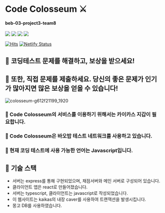 # Code Colosseum ⚔︎
#### beb-03-project3-team8

<div>
  <img src="https://img.shields.io/badge/JAVASCRIPT-e17055?style=flat-square&logo=JAVASCRIPT&logoColor=white"/>
  <img src="https://img.shields.io/badge/TYPESCRIPT-0984e3?style=flat-square&logo=TYPESCRIPT&logoColor=white"/>
  <img src="https://img.shields.io/badge/NODE.JS-00b894?style=flat-square&logo=NODE.JS&logoColor=white"/>
  <img src="https://img.shields.io/badge/REACT-1572B6?style=flat-square&logo=REACT&logoColor=white"/>
</div>

[![Hits](https://hits.seeyoufarm.com/api/count/incr/badge.svg?url=https%3A%2F%2Fgithub.com%2Fcodestates%2Fbeb-03-project3-CodeColosseum&count_bg=%2379C83D&title_bg=%23555555&icon=&icon_color=%23E7E7E7&title=hits&edge_flat=false)](https://hits.seeyoufarm.com)
[![Netlify Status](https://api.netlify.com/api/v1/badges/14e1d429-2bd0-4b45-8d9f-8d798bf44565/deploy-status)](https://app.netlify.com/sites/codecolosseum/deploys)

## 🍦 코딩테스트 문제를 해결하고, 보상을 받으세요!
## 🍦 또한, 직접 문제를 제출하세요. 당신의 좋은 문제가 인기가 많아지면 많은 보상을 얻을 수 있습니다!

![colosseum-g612f21199_1920](https://user-images.githubusercontent.com/72535475/171072744-5394fbc4-64e0-4503-a0d7-b204fb8d7cc2.jpg)

### 🍋 Code Colosseum의 서비스를 이용하기 위해서는 카이카스 지갑이 필요합니다.
### 🍋 Code Colosseum은 바오밥 테스트 네트워크를 사용하고 있습니다.
### 🍎 현재 코딩 테스트에 사용 가능한 언어는 Javascript입니다.

## 🍮 기술 스택
* 서버는 express를 통해 구현되었으며, 채점서버와 메인 서버로 구성되어 있습니다.
* 클라이언트 앱은 react로 만들어졌습니다.
* 서버는 typescript, 클라이언트는 javascript로 작성되었습니다.
* 이 웹사이트는 kaikas의 내장 caver를 사용하여 트랜잭션을 발생시킵니다.
* 몽고 DB를 사용하였습니다.
